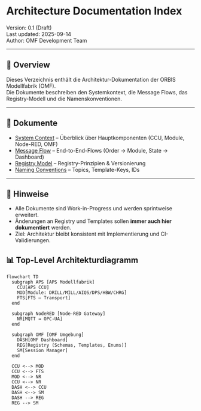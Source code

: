 # Architecture Documentation Index

Version: 0.1 (Draft)  
Last updated: 2025-09-14  
Author: OMF Development Team  

---

## 📑 Overview
Dieses Verzeichnis enthält die Architektur-Dokumentation der ORBIS Modellfabrik (OMF).  
Die Dokumente beschreiben den Systemkontext, die Message Flows, das Registry-Modell und die Namenskonventionen.  

---

## 🔗 Dokumente
- [System Context](system-context.md) – Überblick über Hauptkomponenten (CCU, Module, Node-RED, OMF)
- [Message Flow](message-flow.md) – End-to-End-Flows (Order → Module, State → Dashboard)
- [Registry Model](registry-model.md) – Registry-Prinzipien & Versionierung
- [Naming Conventions](naming-conventions.md) – Topics, Template-Keys, IDs

---

## 📌 Hinweise
- Alle Dokumente sind Work-in-Progress und werden sprintweise erweitert.  
- Änderungen an Registry und Templates sollen **immer auch hier dokumentiert** werden.  
- Ziel: Architektur bleibt konsistent mit Implementierung und CI-Validierungen.


## 📊 Top-Level Architekturdiagramm

```mermaid
flowchart TD
  subgraph APS [APS Modellfabrik]
    CCU[APS CCU]
    MOD[Module: DRILL/MILL/AIQS/DPS/HBW/CHRG]
    FTS[FTS – Transport]
  end

  subgraph NodeRED [Node-RED Gateway]
    NR[MQTT ↔ OPC-UA]
  end

  subgraph OMF [OMF Umgebung]
    DASH[OMF Dashboard]
    REG[Registry (Schemas, Templates, Enums)]
    SM[Session Manager]
  end

  CCU <--> MOD
  CCU <--> FTS
  MOD <--> NR
  CCU <--> NR
  DASH <--> CCU
  DASH <--> SM
  DASH --> REG
  REG --> SM
```
